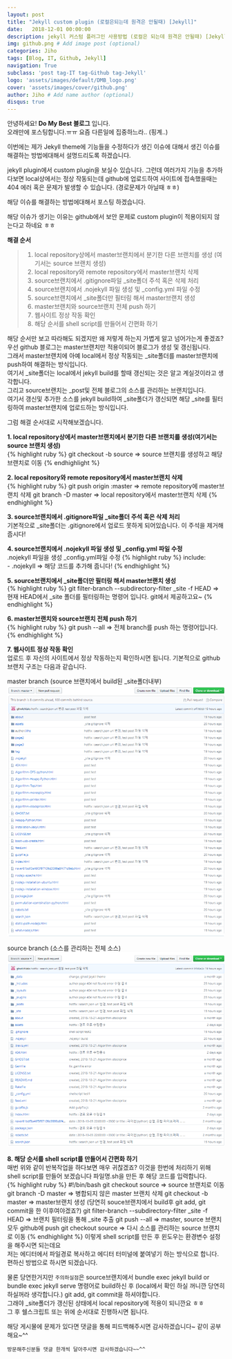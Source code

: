 ```yaml
---
layout: post
title: "Jekyll custom plugin (로컬은되는데 원격은 안될때) [Jekyll]"
date:   2018-12-01 00:00:00
description: jekyll 커스텀 플러그인 사용방법 (로컬은 되는데 원격은 안될때) [Jekyll] # Add post description (optional)
img: github.png # Add image post (optional)
categories: Jiho
tags: [Blog, IT, Github, Jekyll]
navigation: True
subclass: 'post tag-IT tag-Github tag-Jekyll'
logo: 'assets/images/default/DMB_logo.png'
cover: 'assets/images/cover/github.png'
author: Jiho # Add name author (optional)
disqus: true
---
```

안녕하세요! **Do My Best 블로그** 입니다.  
오래만에 포스팅합니다.ㅠㅠ 요즘 다른일에 집중하느라.. (핑계..)   

이번에는 제가 Jekyll theme에 기능들을 수정하다가 생긴 이슈에 대해서 생긴 이슈를 해결하는 방법에대해서 설명드리도록 하겠습니다.  

jekyll plugin에서 custom plugin을 보실수 있습니다. 그런데 여러가지 기능을 추가하다보면 local상에서는 정상 작동되는데 github에 업로드하여 사이트에 접속했을때는 404 에러 혹은 문제가 발생할 수 있습니다. (경로문제가 아닐때 ㅎㅎ)    

해당 이슈를 해결하는 방법에대해서 포스팅 하겠습니다.   

해당 이슈가 생기는 이유는 github에서 보안 문제로 custom plugin이 적용이되지 않는다고 하네요 ㅎㅎ  

**해결 순서**
>1. local repository상에서 master브랜치에서 분기한 다른 브랜치를 생성  (여기서는 source 브랜치 생성)
>2. local repository와 remote repository에서 master브랜치 삭제
>3. source브랜치에서 .gitignore파일 _site폴더 주석 혹은 삭제 처리
>4. source브랜치에서 .nojekyll 파일 생성 및 _config.yml 파일 수정
>5. source브랜치에서 _site폴더만 필터링 해서 master브랜치 생성
>6. master브랜치와 source브랜치 전체 push 하기
>7. 웹사이트 정상 작동 확인
>8. 해당 순서를 shell script를 만들어서 간편화 하기

해당 순서만 보고 따라해도 되겠지만 왜 저렇게 하는지 가볍게 알고 넘어가는게 좋겠죠?
우선 github 블로그는 master브랜치만 적용이되어 블로그가 생성 및 갱신됩니다.   
그래서 master브랜치에 아예 local에서 정상 작동되는 _site폴더를 master브랜치에 push하여 해결하는 방식입니다.   
여기서 _site폴더는 local에서 jekyll build를 할때 갱신되는 것은 알고 계실것이라고 생각합니다.   
그리고 source브랜치는 _post및 전체 블로그의 소스를 관리하는 브랜치입니다.  
여기서 갱신및 추가한 소스를 jekyll build하여 _site폴더가 갱신되면
해당 _site를 필터링하여 master브랜치에 업로드하는 방식입니다.   

그럼 해결 순서대로 시작해보겠습니다. 

**1. local repository상에서 master브랜치에서 분기한 다른 브랜치를 생성(여기서는 source 브랜치 생성)**  
{% highlight ruby %}
git checkout -b source
=> source 브랜치를 생성하고 해당 브랜치로 이동
{% endhighlight %}

**2. local repository와 remote repository에서 master브랜치 삭제**  
{% highlight ruby %}
git push origin :master
=> remote repository에 master브랜치 삭제
git branch -D master
=> local repository에서 master브랜치 삭제
{% endhighlight %}

**3. source브랜치에서 .gitignore파일 _site폴더 주석 혹은 삭제 처리**  
기본적으로 _site폴더는 .gitignore에서 업로드 못하게 되어있습니다. 
이 주석을 제거해줍시다!

**4. source브랜치에서 .nojekyll 파일 생성 및 _config.yml 파일 수정**  
.nojekyll 파일을 생성
_config.yml파일 수정
{% highlight ruby %}
include:  
  \- .nojekyll
=> 해당 코드를 추가해 줍니다!
{% endhighlight %}

**5. source브랜치에서 _site폴더만 필터링 해서 master브랜치 생성**  
{% highlight ruby %}
git filter-branch --subdirectory-filter _site -f HEAD
=> 현재 HEAD에서 _site 폴더를 필터링하는 명령어 입니다. git에서 제공하고요~
{% endhighlight %}

**6. master브랜치와 source브랜치 전체 push 하기**  
{% highlight ruby %}
git push --all 
=> 전체 branch를 push 하는 명령어입니다.
{% endhighlight %}

**7. 웹사이트 정상 작동 확인**  
업로드 후 자신의 사이트에서 정상 작동하는지 확인하시면 됩니다.
기본적으로 github 브랜치 구조는 다음과 같습니다. 

master branch (source 브랜치에서 build된 _site폴더내부)  
<img src="/assets/images/2018-12-01-Jekyll-custom-plugin/master.PNG">

source branch (소스를 관리하는 전체 소스)  
<img src="/assets/images/2018-12-01-Jekyll-custom-plugin/source.PNG">

**8. 해당 순서를 shell script를 만들어서 간편화 하기**  
매번 위와 같이 반복작업을 하다보면 매우 귀찮겠죠? 이것을 한번에 처리하기 위해 
shell script를 만들어 보겠습니다 파일명.sh을 만든 후 해당 코드를 입력합니다.  
{% highlight ruby %}
#!/bin/bash
git checkout source
=> source 브랜치로 이동 
git branch -D master
=> 병합되지 않은 master 브랜치 삭제
git checkout -b master
=> master브랜치 생성 (당연히 souce브랜치에서 build후 git add, git commit을 한 이후여야겠죠?)
git filter-branch --subdirectory-filter _site -f HEAD
=> 브랜치 필터링을 통해 _site 추출
git push --all
=> master, source 브랜치 모두 github에 push
git checkout source
=> 다시 소스를 관리하는 source 브랜치로 이동
{% endhighlight %}
이렇게 shell script를 만든 후 윈도우는 환경변수 설정을 해주시면 되는데요   
저는 에디터에서 파일경로 복사하고 에디터 터미널에 붙여넣기 하는 방식으로 합니다.   
편하신 방법으로 하시면 되겠습니다.  

물론 당연한거지만 `주의하실점`은 source브랜치에서 bundle exec jekyll build or bundle exec jekyll serve 명령어로 build하신 후 (local에서 확인 하실 꺼니깐 당연히 하실꺼라 생각합니다.) git add, git commit을 하셔야합니다.   
그래야 _site폴더가 갱신된 상태에서 local repository에 적용이 되니깐요 ㅎㅎ  
그 후 쉘스크립트 또는 위에 순서대로 진행하시면 됩니다.    

해당 게시물에 문제가 있다면 댓글을 통해 피드백해주시면 감사하겠습니다~
같이 공부해요~^^

`방문해주신분들 댓글 한개씩 달아주시면 감사하겠습니다~~^^`  

